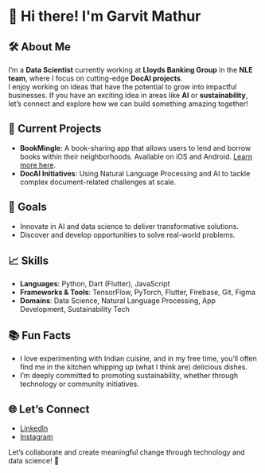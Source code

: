 <!--
**gaganmathur99/gaganmathur99** is a ✨ _special_ ✨ repository because its `README.md` (this file) appears on your GitHub profile.

Here are some ideas to get you started:

- 🔭 I’m currently working on ...
- 🌱 I’m currently learning ...
- 👯 I’m looking to collaborate on ...
- 🤔 I’m looking for help with ...
- 💬 Ask me about ...
- 📫 How to reach me: ...
- 😄 Pronouns: ...
- ⚡ Fun fact: ...
-->

# 👋 Hi there! I'm Garvit Mathur  

## 🛠️ About Me  
I’m a **Data Scientist** currently working at **Lloyds Banking Group** in the **NLE team**, where I focus on cutting-edge **DocAI projects**.  
I enjoy working on ideas that have the potential to grow into impactful businesses. If you have an exciting idea in areas like **AI** or **sustainability**, let’s connect and explore how we can build something amazing together!  

## 🚀 Current Projects  
- **BookMingle**: A book-sharing app that allows users to lend and borrow books within their neighborhoods. Available on iOS and Android. [Learn more here](https://www.bookmingle.co.uk).  
- **DocAI Initiatives**: Using Natural Language Processing and AI to tackle complex document-related challenges at scale.  

## 🎯 Goals  
- Innovate in AI and data science to deliver transformative solutions.  
- Discover and develop opportunities to solve real-world problems.  

## 📈 Skills  
- **Languages**: Python, Dart (Flutter), JavaScript  
- **Frameworks & Tools**: TensorFlow, PyTorch, Flutter, Firebase, Git, Figma  
- **Domains**: Data Science, Natural Language Processing, App Development, Sustainability Tech  

## 📚 Fun Facts  
- I love experimenting with Indian cuisine, and in my free time, you’ll often find me in the kitchen whipping up (what I think are) delicious dishes.  
- I’m deeply committed to promoting sustainability, whether through technology or community initiatives.  

## 🌐 Let’s Connect  
- [LinkedIn](https://www.linkedin.com/in/garvitmathur)  
- [Instagram](https://www.instagram.com/garvitmathur99)  

Let’s collaborate and create meaningful change through technology and data science! 🚀  
